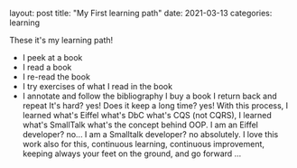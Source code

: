 layout: post
title: "My First learning path"
date: 2021-03-13
categories: learning

These it's my learning path! 
- I peek at a book
- I read a book 
- I re-read the book
- I try exercises of what I read in the book
- I annotate and follow the bibliography I buy a book
I return back and repeat 
It's hard? yes! 
Does it keep a long time? yes!
With this process, I learned what's Eiffel what's DbC what's CQS (not CQRS), I learned what's SmallTalk what's the concept behind OOP. 
I am an Eiffel developer? no... 
I am a Smalltalk developer? no absolutely. 
I love this work also for this, continuous learning, continuous improvement, keeping always your feet on the ground, and go forward ...
